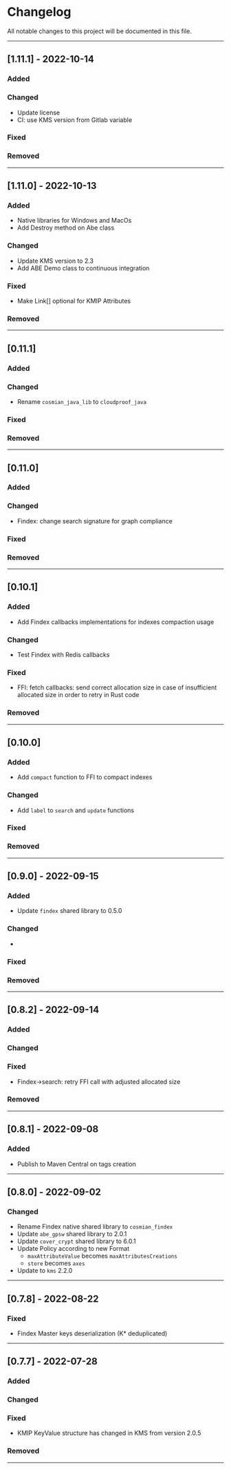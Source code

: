 # Changelog

All notable changes to this project will be documented in this file.

---
## [1.11.1] - 2022-10-14
### Added
### Changed
- Update license
- CI: use KMS version from Gitlab variable
### Fixed
### Removed

---
## [1.11.0] - 2022-10-13
### Added
- Native libraries for Windows and MacOs
- Add Destroy method on Abe class
### Changed
- Update KMS version to 2.3
- Add ABE Demo class to continuous integration
### Fixed
- Make Link[] optional for KMIP Attributes
### Removed

---
## [0.11.1]
### Added
### Changed
- Rename `cosmian_java_lib` to `cloudproof_java`
### Fixed
### Removed

---
## [0.11.0]
### Added
### Changed
- Findex: change search signature for graph compliance
### Fixed
### Removed

---
## [0.10.1]
### Added
- Add Findex callbacks implementations for indexes compaction usage
### Changed
- Test Findex with Redis callbacks
### Fixed
- FFI: fetch callbacks: send correct allocation size in case of insufficient allocated size in order to retry in Rust code
### Removed

---
## [0.10.0]
### Added
- Add `compact` function to FFI to compact indexes
### Changed
- Add `label` to `search` and `update` functions
### Fixed
### Removed

---
## [0.9.0] - 2022-09-15
### Added
- Update `findex` shared library to 0.5.0
### Changed
-
### Fixed
### Removed

---
## [0.8.2] - 2022-09-14
### Added
### Changed
### Fixed
- Findex->search: retry FFI call with adjusted allocated size
### Removed

---
## [0.8.1] - 2022-09-08
### Added
- Publish to Maven Central on tags creation

---
## [0.8.0] - 2022-09-02
### Changed
- Rename Findex native shared library to `cosmian_findex`
- Update `abe_gpsw` shared library to 2.0.1
- Update `cover_crypt` shared library to 6.0.1
- Update Policy according to new Format
  * `maxAttributeValue` becomes `maxAttributesCreations`
  * `store` becomes `axes`
- Update to `kms` 2.2.0

---
## [0.7.8] - 2022-08-22
### Fixed
- Findex Master keys deserialization (K* deduplicated)

---
## [0.7.7] - 2022-07-28
### Added
### Changed
### Fixed
- KMIP KeyValue structure has changed in KMS from version 2.0.5
### Removed
---
